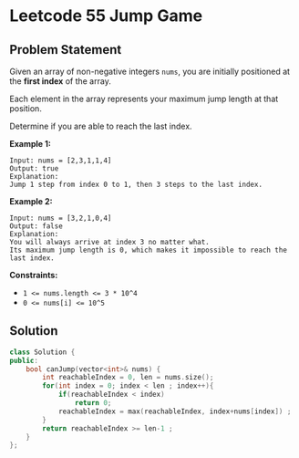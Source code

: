# Leetcode 55 Jump Game

## Problem Statement

Given an array of non-negative integers `nums`, you are initially positioned at the **first index** of the array.

Each element in the array represents your maximum jump length at that position.

Determine if you are able to reach the last index.

**Example 1:**

```text
Input: nums = [2,3,1,1,4]
Output: true
Explanation: 
Jump 1 step from index 0 to 1, then 3 steps to the last index.
```

**Example 2:**

```text
Input: nums = [3,2,1,0,4]
Output: false
Explanation: 
You will always arrive at index 3 no matter what. 
Its maximum jump length is 0, which makes it impossible to reach the last index.
```

**Constraints:**

* `1 <= nums.length <= 3 * 10^4`
* `0 <= nums[i] <= 10^5`

## Solution

```cpp
class Solution {
public:
    bool canJump(vector<int>& nums) {
        int reachableIndex = 0, len = nums.size();
        for(int index = 0; index < len ; index++){
            if(reachableIndex < index) 
                return 0;
            reachableIndex = max(reachableIndex, index+nums[index]) ;
        }
        return reachableIndex >= len-1 ;
    }
};
```

